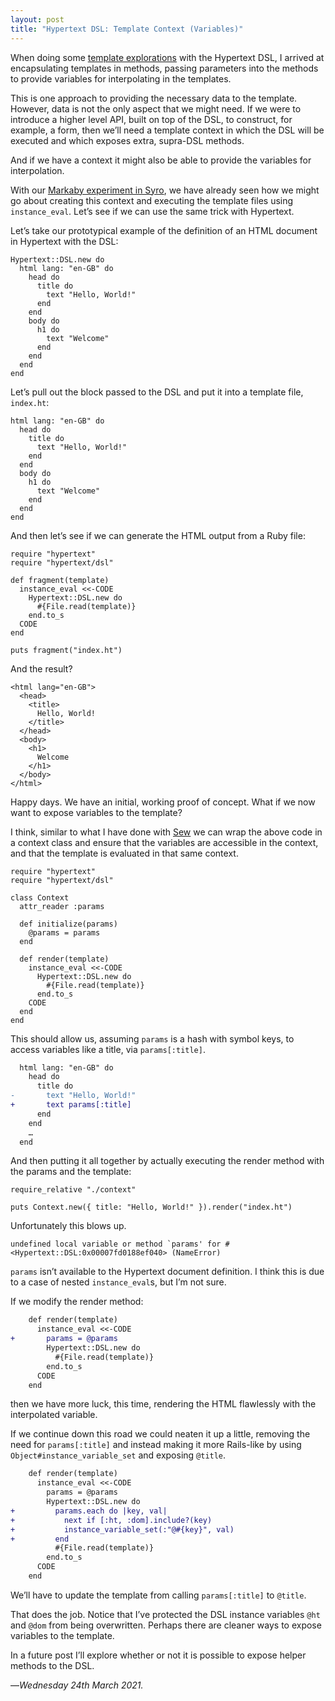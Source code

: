 ```yaml
---
layout: post
title: "Hypertext DSL: Template Context (Variables)"
---
```


When doing some [template explorations][hte] with the Hypertext DSL, I arrived at encapsulating templates in methods, passing parameters into the methods to provide variables for interpolating in the templates.

This is one approach to providing the necessary data to the template. However, data is not the only aspect that we might need. If we were to introduce a higher level API, built on top of the DSL, to construct, for example, a form, then we’ll need a template context in which the DSL will be executed and which exposes extra, supra-DSL methods.

And if we have a context it might also be able to provide the variables for interpolation.

With our [Markaby experiment in Syro][meis], we have already seen how we might go about creating this context and executing the template files using `instance_eval`. Let’s see if we can use the same trick with Hypertext.

Let’s take our prototypical example of the definition of an HTML document in Hypertext with the DSL:

```
Hypertext::DSL.new do
  html lang: "en-GB" do
    head do
      title do
        text "Hello, World!"
      end
    end
    body do
      h1 do
        text "Welcome"
      end
    end
  end
end
```

Let’s pull out the block passed to the DSL and put it into a template file, `index.ht`:

```
html lang: "en-GB" do
  head do
    title do
      text "Hello, World!"
    end
  end
  body do
    h1 do
      text "Welcome"
    end
  end
end
```

And then let’s see if we can generate the HTML output from a Ruby file:

```
require "hypertext"
require "hypertext/dsl"

def fragment(template)
  instance_eval <<-CODE
    Hypertext::DSL.new do
      #{File.read(template)}
    end.to_s
  CODE
end

puts fragment("index.ht")
```

And the result?

```
<html lang="en-GB">
  <head>
    <title>
      Hello, World!
    </title>
  </head>
  <body>
    <h1>
      Welcome
    </h1>
  </body>
</html>
```

Happy days. We have an initial, working proof of concept. What if we now want to expose variables to the template?

I think, similar to what I have done with [Sew][sew] we can wrap the above code in a context class and ensure that the variables are accessible in the context, and that the template is evaluated in that same context.

```
require "hypertext"
require "hypertext/dsl"

class Context
  attr_reader :params
  
  def initialize(params)
    @params = params
  end
  
  def render(template)
    instance_eval <<-CODE
      Hypertext::DSL.new do
        #{File.read(template)}
      end.to_s
    CODE
  end
end
```

This should allow us, assuming `params` is a hash with symbol keys, to access variables like a title, via `params[:title]`.

```diff
  html lang: "en-GB" do
    head do
      title do
-       text "Hello, World!"
+       text params[:title]
      end
    end
    …
  end
```

And then putting it all together by actually executing the render method with the params and the template:

```
require_relative "./context"

puts Context.new({ title: "Hello, World!" }).render("index.ht")
```

Unfortunately this blows up.

```
undefined local variable or method `params' for #<Hypertext::DSL:0x00007fd0188ef040> (NameError)
```

`params` isn’t available to the Hypertext document definition. I think this is due to a case of nested `instance_eval`s, but I’m not sure.

If we modify the render method:

```diff
    def render(template)
      instance_eval <<-CODE
+       params = @params
        Hypertext::DSL.new do
          #{File.read(template)}
        end.to_s
      CODE
    end
```

then we have more luck, this time, rendering the HTML flawlessly with the interpolated variable.

If we continue down this road we could neaten it up a little, removing the need for `params[:title]` and instead making it more Rails-like by using `Object#instance_variable_set` and exposing `@title`.

```diff
    def render(template)
      instance_eval <<-CODE
        params = @params
        Hypertext::DSL.new do
+         params.each do |key, val|
+           next if [:ht, :dom].include?(key)
+           instance_variable_set(:"@#{key}", val)
+         end
          #{File.read(template)}
        end.to_s
      CODE
    end
```

We’ll have to update the template from calling `params[:title]` to `@title`.

That does the job. Notice that I’ve protected the DSL instance variables `@ht` and `@dom` from being overwritten. Perhaps there are cleaner ways to expose variables to the template.

In a future post I’ll explore whether or not it is possible to expose helper methods to the DSL.

—*Wednesday 24th March 2021.*

[hte]: https://www.crossingtheruby.com/2021/03/22/hypertext-dsl-templating-explorations.html
[meis]: https://www.crossingtheruby.com/2021/03/03/templating-with-markaby-in-syro.html
[sew]: https://www.crossingtheruby.com/2021/02/22/rendering-with-mote-in-sew.html

